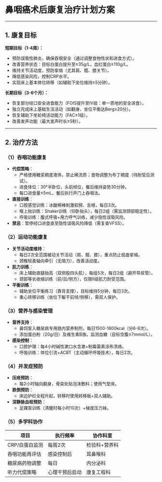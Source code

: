 # **鼻咽癌术后康复治疗计划方案**  

---

## **1. 康复目标**  
**短期目标（1-4周）：**  
- 预防误吸性肺炎，确保吞咽安全（通过调整食物性状和进食方式）。  
- 改善营养状态：目标白蛋白提升至≥35g/L，血红蛋白≥110g/L。  
- 维持关节活动度，预防挛缩（尤其肩、髋、膝关节）。  
- 降低感染风险，控制CRP水平。  
- 实现床上基本体位转移（如辅助下坐位维持≥5分钟）。  

**长期目标（3-6个月）：**  
- 恢复部分经口安全进食能力（FOIS提升至IV级：单一质地的安全进食）。  
- 独立完成床上基础生活活动（如翻身、坐位平衡达Berg≥20分）。  
- 恢复辅助下坐轮椅活动能力（FAC≥1级）。  
- 改善发声功能（最大发声时长≥5秒）。  

---

## **2. 治疗方法**  
### **（1）吞咽功能康复**  
- **代偿策略**：  
  - 严格使用糖浆稠度液体，禁止稀流质；食物调整为布丁稠度（待耐受后测试）。  
  - 进食体位：30°半卧位，头前倾位，餐后维持姿势30分钟。  
  - 每口进食量≤5mL，餐后执行声门上吞咽法。  
- **直接训练**：  
  - 口腔感觉训练：冰酸棉棒刺激软腭、舌根，每日3次。  
  - 喉上抬训练：Shaker训练（仰卧抬头），每日2组（需监测颈部稳定性）。  
  - 呼吸训练：腹式呼吸+用力呼气训练，减少隐性误吸风险。  
- **禁忌**：暂停经口进食直至隐性误吸风险降低（需复查VFSS）。  

### **（2）运动功能康复**  
- **关节活动度维持**：  
  - 每日2次全范围被动关节活动（肩、髋、膝），重点防止屈曲挛缩。  
  - 颈椎轻柔轴向牵引（无阻力），改善活动度。  
- **肌力训练**：  
  - 床上辅助直腿抬高（双侧股四头肌），每组5次，每日2组（避开导尿管）。  
  - 颈部等长收缩训练（前/后/侧方），仅限Ⅱ级肌力耐受范围。  
- **平衡训练**：  
  - 辅助坐位平衡练习（靠背支撑），目标维持5分钟，每日3次。  
  - 重心转移训练（坐位下躯干前倾/侧移），需双人保护。  

### **（3）营养与感染管理**  
- **营养支持**：  
  - 鼻饲泵入糖尿病专用肠内营养制剂，每日1500-1800kcal（分6-8次）。  
  - 添加蛋白粉（20g/日）及维生素B族，监测血糖（目标空腹≤7mmol/L）。  
- **感染控制**：  
  - 口腔护理：每4小时碱性漱口水含漱+制霉菌素涂布溃疡。  
  - 呼吸训练：体位引流+ACBT（主动循环呼吸技术），每日2次。  

### **（4）并发症预防**  
- **压疮预防**：  
  - 每2小时轴向翻身，骨突处贴泡沫敷料；使用气垫床。  
- **跌倒预防**：  
  - 床边护栏全程升起，转移时使用转移板+双人辅助。  
- **深静脉血栓预防**：  
  - 足踝泵训练（清醒时每小时10次）+梯度压力袜。  

### **（5）多学科协作**  
| 项目                  | 执行频率       | 协作科室       |  
|-----------------------|----------------|----------------|  
| CRP/白蛋白监测        | 每周2次        | 检验科+营养科  |  
| 吞咽功能再评估        | 感染控制后     | 耳鼻喉科       |  
| 糖尿病药物调整        | 每日           | 内分泌科       |  
| 听力代偿策略          | 心理干预后启动 | 康复工程科     |  
```